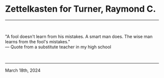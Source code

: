 # Zettelkasten for Turner, Raymond C.

---

<br>

"A fool doesn't learn from his mistakes. A smart man does. The wise man learns from the fool's mistakes."\
  ― Quote from a substitute teacher in my high school
 
</br>

---
March 18th, 2024
